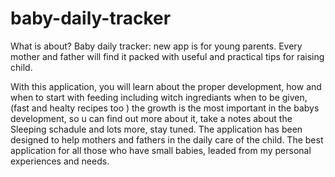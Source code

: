 # baby-daily-tracker
What is about? Baby daily tracker: new app is for young parents. Every mother and father will find it packed with useful and practical tips for raising child.

With this application, you will learn about the proper development, how and when to start with feeding including witch ingrediants when to be given,
(fast and healty recipes too )
 the growth is the most important in the babys development, so u can find out more about it, take a notes about the Sleeping schadule and lots more, stay tuned.
The application has been designed to help mothers and fathers in the daily care of the child.
 The best application for all those who have small babies, leaded  from my personal experiences and needs.
